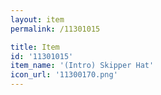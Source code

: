 ```yaml
---
layout: item
permalink: /11301015

title: Item
id: '11301015'
item_name: '(Intro) Skipper Hat'
icon_url: '11300170.png'
---
```

